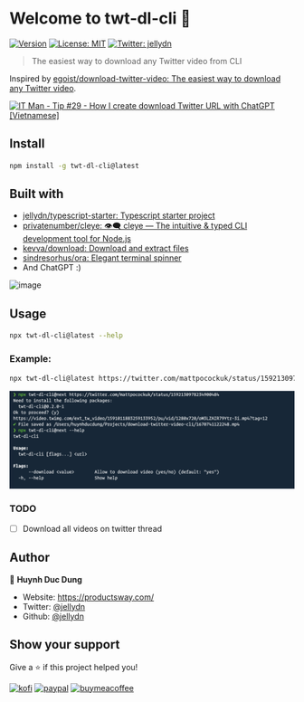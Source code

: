 # Welcome to twt-dl-cli 👋

[![Version](https://img.shields.io/npm/v/twt-dl-cli.svg)](https://www.npmjs.com/package/twt-dl-cli)
[![License: MIT](https://img.shields.io/badge/License-MIT-yellow.svg)](#)
[![Twitter: jellydn](https://img.shields.io/twitter/follow/jellydn.svg?style=social)](https://twitter.com/jellydn)

> The easiest way to download any Twitter video from CLI

Inspired by [egoist/download-twitter-video: The easiest way to download any Twitter video](https://github.com/egoist/download-twitter-video).

[![IT Man - Tip #29 - How I create download Twitter URL with ChatGPT [Vietnamese]](https://i.ytimg.com/vi/jiC7EmKT64U/hqdefault.jpg)](https://www.youtube.com/watch?v=jiC7EmKT64U)

## Install

```sh
npm install -g twt-dl-cli@latest
```

## Built with

- [jellydn/typescript-starter: Typescript starter project](https://github.com/jellydn/typescript-starter)
- [privatenumber/cleye: 👁‍🗨 cleye — The intuitive & typed CLI development tool for Node.js](https://github.com/privatenumber/cleye)
- [kevva/download: Download and extract files](https://github.com/kevva/download)
- [sindresorhus/ora: Elegant terminal spinner](https://github.com/sindresorhus/ora)
- And ChatGPT :)

<img width="1447" alt="image" src="https://user-images.githubusercontent.com/870029/206899075-3e620fb8-f210-488e-918e-6e6c876c8b19.png">


## Usage

```sh
npx twt-dl-cli@latest --help
```

### Example:

```sh
npx twt-dl-cli@latest https://twitter.com/mattpocockuk/status/1592130978234900484
```

![twt-dl-cli](usage.png)

### TODO

- [ ] Download all videos on twitter thread

## Author

👤 **Huynh Duc Dung**

- Website: https://productsway.com/
- Twitter: [@jellydn](https://twitter.com/jellydn)
- Github: [@jellydn](https://github.com/jellydn)

## Show your support

Give a ⭐️ if this project helped you!

[![kofi](https://img.shields.io/badge/Ko--fi-F16061?style=for-the-badge&logo=ko-fi&logoColor=white)](https://ko-fi.com/dunghd)
[![paypal](https://img.shields.io/badge/PayPal-00457C?style=for-the-badge&logo=paypal&logoColor=white)](https://paypal.me/dunghd)
[![buymeacoffee](https://img.shields.io/badge/Buy_Me_A_Coffee-FFDD00?style=for-the-badge&logo=buy-me-a-coffee&logoColor=black)](https://www.buymeacoffee.com/dunghd)
